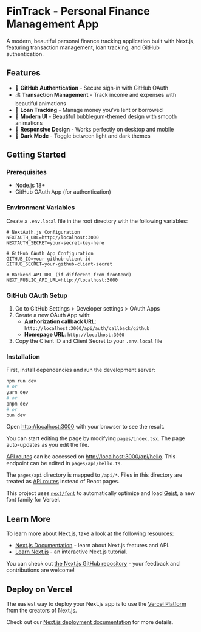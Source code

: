 # FinTrack - Personal Finance Management App

A modern, beautiful personal finance tracking application built with Next.js, featuring transaction management, loan tracking, and GitHub authentication.

## Features

- 🔐 **GitHub Authentication** - Secure sign-in with GitHub OAuth
- 💰 **Transaction Management** - Track income and expenses with beautiful animations
- 🏦 **Loan Tracking** - Manage money you've lent or borrowed
- 🎨 **Modern UI** - Beautiful bubblegum-themed design with smooth animations
- 📱 **Responsive Design** - Works perfectly on desktop and mobile
- 🌙 **Dark Mode** - Toggle between light and dark themes

## Getting Started

### Prerequisites

- Node.js 18+ 
- GitHub OAuth App (for authentication)

### Environment Variables

Create a `.env.local` file in the root directory with the following variables:

```env
# NextAuth.js Configuration
NEXTAUTH_URL=http://localhost:3000
NEXTAUTH_SECRET=your-secret-key-here

# GitHub OAuth App Configuration
GITHUB_ID=your-github-client-id
GITHUB_SECRET=your-github-client-secret

# Backend API URL (if different from frontend)
NEXT_PUBLIC_API_URL=http://localhost:3000
```

### GitHub OAuth Setup

1. Go to GitHub Settings > Developer settings > OAuth Apps
2. Create a new OAuth App with:
   - **Authorization callback URL**: `http://localhost:3000/api/auth/callback/github`
   - **Homepage URL**: `http://localhost:3000`
3. Copy the Client ID and Client Secret to your `.env.local` file

### Installation

First, install dependencies and run the development server:

```bash
npm run dev
# or
yarn dev
# or
pnpm dev
# or
bun dev
```

Open [http://localhost:3000](http://localhost:3000) with your browser to see the result.

You can start editing the page by modifying `pages/index.tsx`. The page auto-updates as you edit the file.

[API routes](https://nextjs.org/docs/pages/building-your-application/routing/api-routes) can be accessed on [http://localhost:3000/api/hello](http://localhost:3000/api/hello). This endpoint can be edited in `pages/api/hello.ts`.

The `pages/api` directory is mapped to `/api/*`. Files in this directory are treated as [API routes](https://nextjs.org/docs/pages/building-your-application/routing/api-routes) instead of React pages.

This project uses [`next/font`](https://nextjs.org/docs/pages/building-your-application/optimizing/fonts) to automatically optimize and load [Geist](https://vercel.com/font), a new font family for Vercel.

## Learn More

To learn more about Next.js, take a look at the following resources:

- [Next.js Documentation](https://nextjs.org/docs) - learn about Next.js features and API.
- [Learn Next.js](https://nextjs.org/learn-pages-router) - an interactive Next.js tutorial.

You can check out [the Next.js GitHub repository](https://github.com/vercel/next.js) - your feedback and contributions are welcome!

## Deploy on Vercel

The easiest way to deploy your Next.js app is to use the [Vercel Platform](https://vercel.com/new?utm_medium=default-template&filter=next.js&utm_source=create-next-app&utm_campaign=create-next-app-readme) from the creators of Next.js.

Check out our [Next.js deployment documentation](https://nextjs.org/docs/pages/building-your-application/deploying) for more details.
